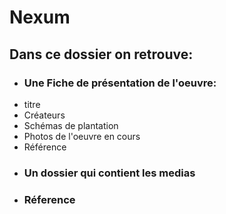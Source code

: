 # Nexum

## Dans ce dossier on retrouve:
- ### Une Fiche de présentation de l'oeuvre:
-  titre
-  Créateurs 
-  Schémas de plantation 
-  Photos de l'oeuvre en cours
-  Référence
- ### Un dossier qui contient les medias 
-  ### Réference 

